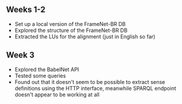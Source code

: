 ## Weeks 1-2

- Set up a local version of the FrameNet-BR DB
- Explored the structure of the FrameNet-BR DB
- Extracted the LUs for the alignment (just in English so far)

## Week 3

- Explored the BabelNet API
- Tested some queries
- Found out that it doesn't seem to be possible to extract sense definitions using the HTTP interface, meanwhile SPARQL endpoint doesn't appear to be working at all
